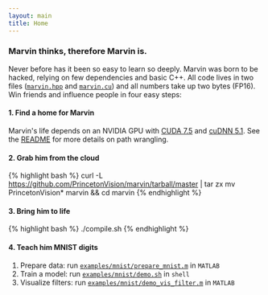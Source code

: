 ```yaml
---
layout: main
title: Home
---
```


### Marvin thinks, therefore Marvin is.

Never before has it been so easy to learn so deeply. Marvin was born to be hacked, relying on few dependencies and basic C++. All code lives in two files ([```marvin.hpp```](https://github.com/PrincetonVision/marvin/blob/master/marvin.hpp) and [```marvin.cu```](https://github.com/PrincetonVision/marvin/blob/master/marvin.cu)) and all numbers take up two bytes (FP16). Win friends and influence people in four easy steps:

#### 1. Find a home for Marvin

Marvin's life depends on an NVIDIA GPU with [CUDA 7.5](http://lmgtfy.com/?q=install+cuda+7.5) and [cuDNN 5.1](http://lmgtfy.com/?q=install+cuDNN+5.1). See the [README](https://github.com/PrincetonVision/marvin) for more details on path wrangling.

#### 2. Grab him from the cloud

{% highlight bash %}
curl -L https://github.com/PrincetonVision/marvin/tarball/master | tar zx
mv PrincetonVision* marvin && cd marvin
{% endhighlight %}

#### 3. Bring him to life

{% highlight bash %}
 ./compile.sh
 {% endhighlight %}

#### 4. Teach him MNIST digits

1. Prepare data: run [```examples/mnist/prepare_mnist.m```](https://github.com/PrincetonVision/marvin/blob/master/examples/mnist/prepare_mnist.m) in ```MATLAB```
2. Train a model: run [```examples/mnist/demo.sh```](https://github.com/PrincetonVision/marvin/blob/master/examples/mnist/demo.sh) in ```shell```
3. Visualize filters: run [```examples/mnist/demo_vis_filter.m```](https://github.com/PrincetonVision/marvin/blob/master/examples/mnist/demo_vis_filter.m) in ```MATLAB```
